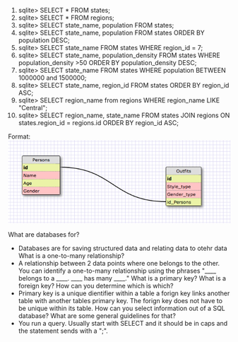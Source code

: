 1. sqlite> SELECT * FROM states;
2. sqlite> SELECT * FROM regions;
3. sqlite> SELECT state_name, population FROM states;
4. sqlite> SELECT state_name, population FROM states ORDER BY population DESC;
5. sqlite> SELECT state_name FROM states WHERE region_id = 7;
6. sqlite> SELECT state_name, population_density FROM states WHERE population_density >50 ORDER BY population_density DESC;
7. sqlite> SELECT state_name FROM states WHERE population BETWEEN 1000000 and 1500000;
8. sqlite> SELECT state_name, region_id FROM states ORDER BY region_id ASC;
9. sqlite> SELECT region_name from regions WHERE region_name LIKE  "Central";
10. sqlite> SELECT region_name, state_name FROM states JOIN regions ON states.region_id = regions.id ORDER BY region_id ASC;


Format: ![DB Scema](https://raw.githubusercontent.com/mikecerrone/phase-0/master/week-8/database-intro/Clueless_scema.png)


What are databases for?
 - Databases are for saving structured data and relating data to otehr data
What is a one-to-many relationship?
 -  A relationship between 2 data points where one belongs to the other. You can identify a one-to-many relationship using the phrases "____ belongs to a ____. ____ has many ____."
What is a primary key? What is a foreign key? How can you determine which is which?
 - Primary key is a unique dientifier within a table a forign key links another table with another tables primary key. The forign key does not have to be unique within its table.
How can you select information out of a SQL database? What are some general guidelines for that?
- You run a query. Usually start with SELECT and it should be in caps and the statement sends with a ";".